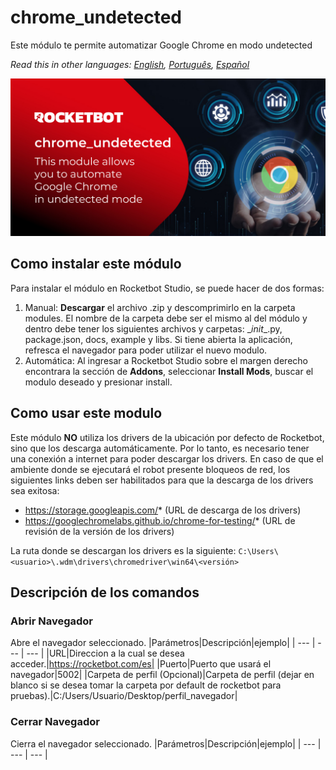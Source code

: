 # chrome_undetected
  
Este módulo te permite automatizar Google Chrome en modo undetected  

*Read this in other languages: [English](Manual_chrome_undetected.md), [Português](Manual_chrome_undetected.pr.md), [Español](Manual_chrome_undetected.es.md)*
  
![banner](imgs/Banner_chrome_undetected.jpg)
## Como instalar este módulo
  
Para instalar el módulo en Rocketbot Studio, se puede hacer de dos formas:
1. Manual: __Descargar__ el archivo .zip y descomprimirlo en la carpeta modules. El nombre de la carpeta debe ser el mismo al del módulo y dentro debe tener los siguientes archivos y carpetas: \__init__.py, package.json, docs, example y libs. Si tiene abierta la aplicación, refresca el navegador para poder utilizar el nuevo modulo.
2. Automática: Al ingresar a Rocketbot Studio sobre el margen derecho encontrara la sección de **Addons**, seleccionar **Install Mods**, buscar el modulo deseado y presionar install.  



## Como usar este modulo

Este módulo **NO** utiliza los drivers de la ubicación por defecto de Rocketbot, sino que los descarga automáticamente. Por lo tanto, es necesario tener una conexión a internet para poder descargar los drivers. En caso de que el ambiente donde se ejecutará el robot presente bloqueos de red, los siguientes links deben ser habilitados para que la descarga de los drivers sea exitosa:

- https://storage.googleapis.com/* (URL de descarga de los drivers)
- https://googlechromelabs.github.io/chrome-for-testing/* (URL de revisión de la versión de los drivers)

La ruta donde se descargan los drivers es la siguiente:
`C:\Users\<usuario>\.wdm\drivers\chromedriver\win64\<versión>`



## Descripción de los comandos

### Abrir Navegador
  
Abre el navegador seleccionado.
|Parámetros|Descripción|ejemplo|
| --- | --- | --- |
|URL|Direccion a la cual se desea acceder.|https://rocketbot.com/es|
|Puerto|Puerto que usará el navegador|5002|
|Carpeta de perfil (Opcional)|Carpeta de perfil (dejar en blanco si se desea tomar la carpeta por default de rocketbot para pruebas).|C:/Users/Usuario/Desktop/perfil_navegador|

### Cerrar Navegador
  
Cierra el navegador seleccionado.
|Parámetros|Descripción|ejemplo|
| --- | --- | --- |
